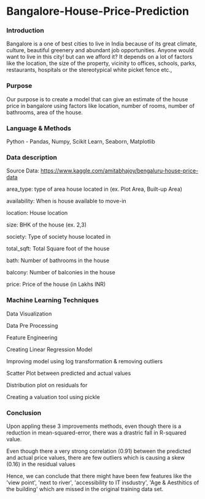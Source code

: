 # Bangalore-House-Price-Prediction
### Introduction 
Bangalore is a one of best cities to live in India because of its great climate, culture, beautiful greenery and abundant job opportunities. Anyone would want to live in this city! but can we afford it? It depends on a lot of factors like the location, the size of the property, vicinity to offices, schools, parks, restaurants, hospitals or the stereotypical white picket fence etc., 

### Purpose
Our purpose is to create a model that can give an estimate of the house price in bangalore using factors like location, number of rooms, number of bathrooms, area of the house. 

### Language & Methods
Python - Pandas, Numpy, Scikit Learn, Seaborn, Matplotlib

### Data description
Source Data: https://www.kaggle.com/amitabhajoy/bengaluru-house-price-data

area_type: type of area house located in (ex. Plot Area, Built-up Area)

availability: When is house available to move-in

location: House location

size: BHK of the house (ex. 2,3)

society: Type of society house located in

total_sqft: Total Square foot of the house

bath: Number of bathrooms in the house

balcony: Number of balconies in the house

price: Price of the house (in Lakhs INR)

### Machine Learning Techniques

Data Visualization
	
Data Pre Processing
	
Feature Engineering
	
Creating Linear Regression Model
	
Improving model using log transformation & removing outliers
	
Scatter Plot between predicted and actual values 

Distribution plot on residuals for 
	
Creating a valuation tool using pickle

### Conclusion

Upon appling these 3 improvements methods, even though there is a reduction in mean-squared-error, there was a drastric fall in R-squared value.

Even though there a very strong correlation (0.91) between the predicted and actual price values, there are few outliers which is causing a skew (0.16) in the residual values

Hence, we can conclude that there might have been few features like the 'view point', 'next to river', 'accessibility to IT insdustry', 'Age & Aesthitics of the building' which are missed in the original training data set.
